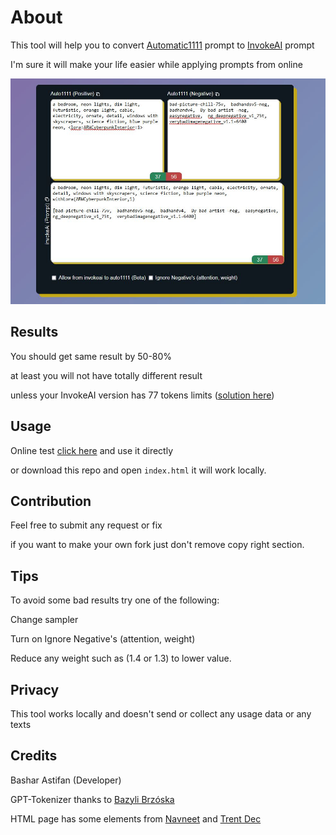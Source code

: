 # About

This tool will help you to convert [Automatic1111](https://github.com/AUTOMATIC1111/stable-diffusion-webui) prompt to [InvokeAI](https://github.com/invoke-ai/InvokeAI) prompt

I'm sure it will make your life easier while applying prompts from online

<img src="docs/assets/preview.jpg">

## Results

You should get same result by 50-80%

at least you will not have totally different result

unless your InvokeAI version has 77 tokens limits ([solution here](https://github.com/invoke-ai/InvokeAI/pull/2896))


## Usage

Online test [click here](https://basharast.github.io/A2IPrompt/) and use it directly

or download this repo and open `index.html` it will work locally.

## Contribution

Feel free to submit any request or fix

if you want to make your own fork just don't remove copy right section.


## Tips

To avoid some bad results try one of the following:

Change sampler

Turn on Ignore Negative's (attention, weight)

Reduce any weight such as (1.4 or 1.3) to lower value.


## Privacy 

This tool works locally and doesn't send or collect any usage data or any texts

## Credits

Bashar Astifan (Developer)

GPT-Tokenizer thanks to [Bazyli Brzóska](https://github.com/niieani)

HTML page has some elements from [Navneet](https://codepen.io/heynavneet/details/yXjPLw) and [Trent Dec](https://codepen.io/Trentdec/pen/YBEQKm)
